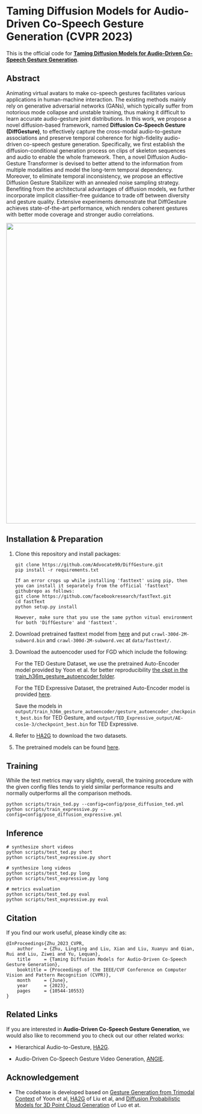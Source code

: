 # Taming Diffusion Models for Audio-Driven Co-Speech Gesture Generation (CVPR 2023)

This is the official code for [**Taming Diffusion Models for Audio-Driven Co-Speech Gesture Generation**](https://arxiv.org/abs/2303.09119).

## Abstract

Animating virtual avatars to make co-speech gestures facilitates various applications in human-machine interaction. The existing methods mainly rely on generative adversarial networks (GANs), which typically suffer from notorious mode collapse and unstable training, thus making it difficult to learn accurate audio-gesture joint distributions. In this work, we propose a novel diffusion-based framework, named **Diffusion Co-Speech Gesture (DiffGesture)**, to effectively capture the cross-modal audio-to-gesture associations and preserve temporal coherence for high-fidelity audio-driven co-speech gesture generation. Specifically, we first establish the diffusion-conditional generation process on clips of skeleton sequences and audio to enable the whole framework. Then, a novel Diffusion Audio-Gesture Transformer is devised to better attend to the information from multiple modalities and model the long-term temporal dependency. Moreover, to eliminate temporal inconsistency, we propose an effective Diffusion Gesture Stabilizer with an annealed noise sampling strategy. Benefiting from the architectural advantages of diffusion models, we further incorporate implicit classifier-free guidance to trade off between diversity and gesture quality. Extensive experiments demonstrate that DiffGesture achieves state-of-the-art performance, which renders coherent gestures with better mode coverage and stronger audio correlations.

<img src='./misc/overview.jpg' width=800>

## Installation & Preparation

1. Clone this repository and install packages:
    ```
    git clone https://github.com/Advocate99/DiffGesture.git
    pip install -r requirements.txt
    ```
    
    ```
    If an error crops up while installing 'fasttext' using pip, then you can install it separately from the official 'fasttext' githubrepo as follows:
    git clone https://github.com/facebookresearch/fastText.git
    cd fastText
    python setup.py install

    However, make sure that you use the same python vitual environment for both 'DiffGesture' and 'fasttext'.
    ```

2. Download pretrained fasttext model from [here](https://dl.fbaipublicfiles.com/fasttext/vectors-english/crawl-300d-2M-subword.zip) and put `crawl-300d-2M-subword.bin` and `crawl-300d-2M-subword.vec` at `data/fasttext/`.

3. Download the autoencoder used for FGD which include the following:

    For the TED Gesture Dataset, we use the pretrained Auto-Encoder model provided by Yoon et al. for better reproducibility [the ckpt in the train_h36m_gesture_autoencoder folder](https://kaistackr-my.sharepoint.com/:u:/g/personal/zeroyy_kaist_ac_kr/Ec1UIsDDLHtKia04_TTRbygBepXORv__kkq-C9IqZs32aA?e=bJGXQr).

    For the TED Expressive Dataset, the pretrained Auto-Encoder model is provided [here](https://mycuhk-my.sharepoint.com/:u:/g/personal/1155165198_link_cuhk_edu_hk/EWbBxUeuIHFDnBUgZFMCq1oBdiZSw6pOlmVxC8d9xS3HOg?e=IT1AoC).

    Save the models in `output/train_h36m_gesture_autoencoder/gesture_autoencoder_checkpoint_best.bin` for TED Gesture, and `output/TED_Expressive_output/AE-cos1e-3/checkpoint_best.bin` for TED Expressive.

4. Refer to [HA2G](https://github.com/alvinliu0/HA2G) to download the two datasets.

5. The pretrained models can be found [here](https://connecthkuhk-my.sharepoint.com/:u:/g/personal/ltzhu99_connect_hku_hk/EVE9MqI18k5FmsavVFESaVAB2lrv5e1CiHhr20xW2Vd5cA?e=eU6e4t).

## Training

While the test metrics may vary slightly, overall, the training procedure with the given config files tends to yield similar performance results and normally outperforms all the comparison methods.

```
python scripts/train_ted.py --config=config/pose_diffusion_ted.yml
python scripts/train_expressive.py --config=config/pose_diffusion_expressive.yml
```

## Inference
```
# synthesize short videos
python scripts/test_ted.py short
python scripts/test_expressive.py short

# synthesize long videos
python scripts/test_ted.py long
python scripts/test_expressive.py long

# metrics evaluation
python scripts/test_ted.py eval
python scripts/test_expressive.py eval
```

## Citation

If you find our work useful, please kindly cite as:
```
@InProceedings{Zhu_2023_CVPR,
    author    = {Zhu, Lingting and Liu, Xian and Liu, Xuanyu and Qian, Rui and Liu, Ziwei and Yu, Lequan},
    title     = {Taming Diffusion Models for Audio-Driven Co-Speech Gesture Generation},
    booktitle = {Proceedings of the IEEE/CVF Conference on Computer Vision and Pattern Recognition (CVPR)},
    month     = {June},
    year      = {2023},
    pages     = {10544-10553}
}
```

## Related Links
If you are interested in **Audio-Driven Co-Speech Gesture Generation**, we would also like to recommend you to check out our other related works:

* Hierarchical Audio-to-Gesture, [HA2G](https://alvinliu0.github.io/projects/HA2G).

* Audio-Driven Co-Speech Gesture Video Generation, [ANGIE](https://alvinliu0.github.io/projects/ANGIE).

## Acknowledgement
* The codebase is developed based on [Gesture Generation from Trimodal Context](https://github.com/ai4r/Gesture-Generation-from-Trimodal-Context) of Yoon et al, [HA2G](https://github.com/alvinliu0/HA2G) of Liu et al, and [Diffusion Probabilistic Models for 3D Point Cloud Generation](https://github.com/luost26/diffusion-point-cloud) of Luo et at.
